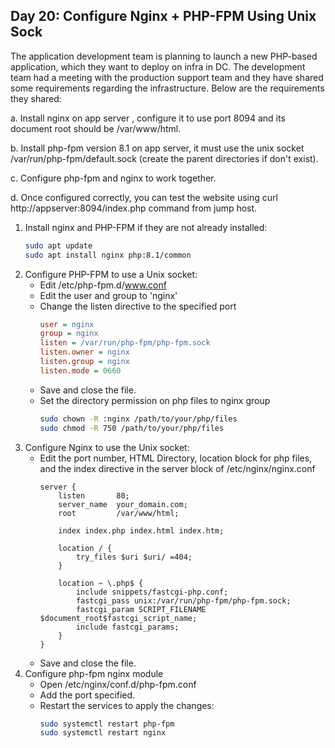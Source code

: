 ## Day 20: Configure Nginx + PHP-FPM Using Unix Sock

The  application development team is planning to launch a new PHP-based application, which they want to deploy on  infra in DC. The development team had a meeting with the production support team and they have shared some requirements regarding the infrastructure. Below are the requirements they shared:

a. Install nginx on app server , configure it to use port 8094 and its document root should be /var/www/html.

b. Install php-fpm version 8.1 on app server, it must use the unix socket /var/run/php-fpm/default.sock (create the parent directories if don't exist).

c. Configure php-fpm and nginx to work together.

d. Once configured correctly, you can test the website using curl http://appserver:8094/index.php command from jump host.

1. Install nginx and PHP-FPM if they are not already installed:
   ```bash
   sudo apt update
   sudo apt install nginx php:8.1/common
   ```
2. Configure PHP-FPM to use a Unix socket:
    - Edit /etc/php-fpm.d/www.conf
    - Edit the user and group to 'nginx'
    - Change the listen directive to the specified port
        ```ini
        user = nginx
        group = nginx
        listen = /var/run/php-fpm/php-fpm.sock
        listen.owner = nginx
        listen.group = nginx
        listen.mode = 0660
        ```
    - Save and close the file.
    - Set the directory permission on php files to nginx group
        ```bash
        sudo chown -R :nginx /path/to/your/php/files
        sudo chmod -R 750 /path/to/your/php/files
        ```
3. Configure Nginx to use the Unix socket:
    - Edit the port number, HTML Directory, location block for php files, and the index directive in the server block of /etc/nginx/nginx.conf
        ```nginx
        server {
            listen       80;
            server_name  your_domain.com;
            root         /var/www/html;

            index index.php index.html index.htm;

            location / {
                try_files $uri $uri/ =404;
            }

            location ~ \.php$ {
                include snippets/fastcgi-php.conf;
                fastcgi_pass unix:/var/run/php-fpm/php-fpm.sock;
                fastcgi_param SCRIPT_FILENAME $document_root$fastcgi_script_name;
                include fastcgi_params;
            }
        }
        ```
    - Save and close the file.
4. Configure php-fpm nginx module
    - Open /etc/nginx/conf.d/php-fpm.conf
    - Add the port specified.
    - Restart the services to apply the changes:
        ```bash
        sudo systemctl restart php-fpm
        sudo systemctl restart nginx
        ```


